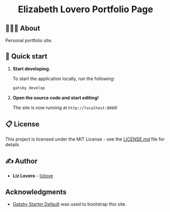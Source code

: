 <h1 align="center">
  Elizabeth Lovero Portfolio Page
</h1>

## 👩🏻‍💻 About

Personal portfolio site.

## 🚀 Quick start

1.  **Start developing.**

    To start the application locally, run the following:

    ```sh
    gatsby develop
    ```

1.  **Open the source code and start editing!**

    The site is now running at `http://localhost:8000`!

## 📋 License

This project is licensed under the MIT License - see the [LICENSE.md](LICENSE.md) file for details

## ✍️ Author

- **Liz Lovero** - [lizlove](https://github.com/lizlove)

## Acknowledgments

- [Gatsby Starter Default](https://www.gatsbyjs.org/starters/gatsbyjs/gatsby-starter-default/) was used to bootstrap this site.
